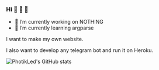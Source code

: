 ### Hi  🧈 🧈 🧈
- 🔭 I’m currently working on NOTHING
- 🌱 I’m currently learning argparse

I want to make my own website.

I also want to develop any telegram bot and run it on Heroku.

![PhotikLed's GitHub stats](https://github-readme-stats.vercel.app/api?username=PhotikLed&theme=dark&show_icons=true)
